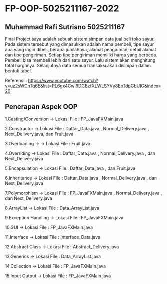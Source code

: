 # FP-OOP-5025211167-2022



## Muhammad Rafi Sutrisno 5025211167


Final Project saya adalah sebuah sistem simpan data jual beli toko sayur. Pada sistem tersebut yang dimasukkan adalah nama pembeli, tipe sayur apa yang ingin dibeli, berapa jumlahnya, alamat pengiriman, detail alamat dan tipe pengiriman. Setiap tipe pengiriman memiliki harga yang berbeda. Pembeli bisa membeli lebih dari satu sayur. Lalu sistem akan menghitung total harganya. Selanjutnya data semua transaksi akan disimpan dalam bentuk tabel.


Referensi : https://www.youtube.com/watch?v=uz2sWCnTq6E&list=PL6gx4Cwl9DGBzfXLWLSYVy8EbTdpGbUIG&index=20


## Penerapan Aspek OOP

1.Casting/Conversion ->
Lokasi File : FP_JavaFXMain.java

2.Constructor ->
Lokasi File : Daftar_Data.java , Normal_Delivery.java , Next_Delivery.java, dan Fruit.java

3.Overloading -> ->
Lokasi File : Fruit.java

4.Overriding ->
Lokasi File : Daftar_Data.java , Normal_Delivery.java , dan Next_Delivery.java

5.Encapsulation ->
Lokasi File : Daftar_Data.java , dan Fruit.java

6.Inheritance ->
Lokasi File : Daftar_Data.java , Normal_Delivery.java , dan Next_Delivery.java

7.Polymorphism ->
Lokasi File : FP_JavaFXMain.java , Normal_Delivery.java , dan Next_Delivery.java

8.ArrayList ->
Lokasi File : Data_ArrayList.java

9.Exception Handling ->
Lokasi File : FP_JavaFXMain.java

10.GUI ->
Lokasi File : FP_JavaFXMain.java

11.Interface ->
Lokasi File : Interface_Data.java

12.Abstract Class ->
Lokasi File : Abstract_Delivery.java

13.Generics ->
Lokasi File : Data_ArrayList.java

14.Collection ->
Lokasi File : FP_JavaFXMain.java

15.Input Output ->
Lokasi File : FP_JavaFXMain.java
